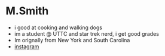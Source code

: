 # M.Smith
* i good at cooking and walking dogs
* im a student @ UTTC and star trek nerd, i get good grades
* Im orignally from New York and South Carolina
* [instagram](https://www.instagram.com/smithrayshad81/)
